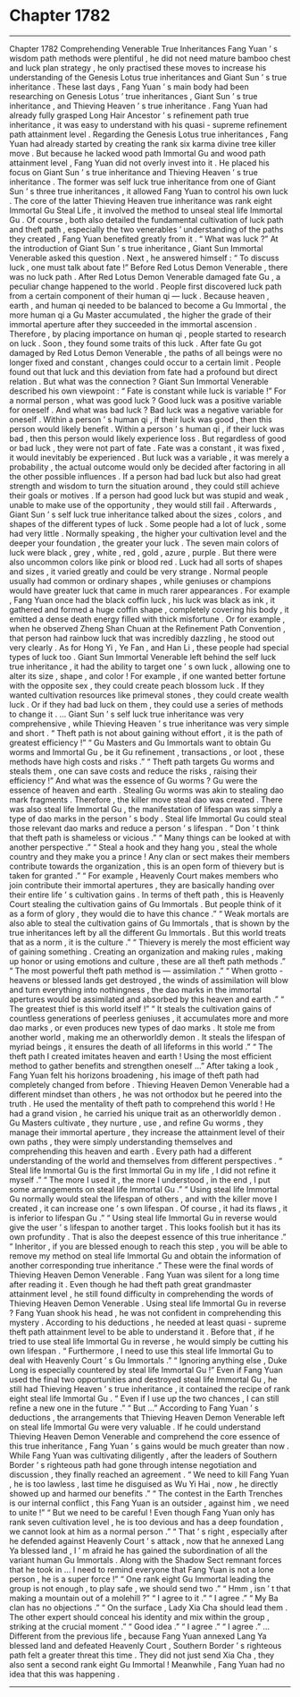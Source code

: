
# Chapter 1782


---

Chapter 1782 Comprehending Venerable True Inheritances
Fang Yuan ’ s wisdom path methods were plentiful , he did not need mature bamboo chest and luck plan strategy , he only practised these moves to increase his understanding of the Genesis Lotus true inheritances and Giant Sun ’ s true inheritance .
These last days , Fang Yuan ’ s main body had been researching on Genesis Lotus ’ true inheritances , Giant Sun ’ s true inheritance , and Thieving Heaven ’ s true inheritance .
Fang Yuan had already fully grasped Long Hair Ancestor ’ s refinement path true inheritance , it was easy to understand with his quasi - supreme refinement path attainment level .
Regarding the Genesis Lotus true inheritances , Fang Yuan had already started by creating the rank six karma divine tree killer move .
But because he lacked wood path Immortal Gu and wood path attainment level , Fang Yuan did not overly invest into it .
He placed his focus on Giant Sun ’ s true inheritance and Thieving Heaven ’ s true inheritance .
The former was self luck true inheritance from one of Giant Sun ’ s three true inheritances , it allowed Fang Yuan to control his own luck .
The core of the latter Thieving Heaven true inheritance was rank eight Immortal Gu Steal Life , it involved the method to unseal steal life Immortal Gu .
Of course , both also detailed the fundamental cultivation of luck path and theft path , especially the two venerables ’ understanding of the paths they created , Fang Yuan benefited greatly from it .
“ What was luck ?” At the introduction of Giant Sun ’ s true inheritance , Giant Sun Immortal Venerable asked this question .
Next , he answered himself : “ To discuss luck , one must talk about fate !”
Before Red Lotus Demon Venerable , there was no luck path .
After Red Lotus Demon Venerable damaged fate Gu , a peculiar change happened to the world .
People first discovered luck path from a certain component of their human qi — luck .
Because heaven , earth , and human qi needed to be balanced to become a Gu Immortal , the more human qi a Gu Master accumulated , the higher the grade of their immortal aperture after they succeeded in the immortal ascension .
Therefore , by placing importance on human qi , people started to research on luck .
Soon , they found some traits of this luck .
After fate Gu got damaged by Red Lotus Demon Venerable , the paths of all beings were no longer fixed and constant , changes could occur to a certain limit .
People found out that luck and this deviation from fate had a profound but direct relation .
But what was the connection ?
Giant Sun Immortal Venerable described his own viewpoint : “ Fate is constant while luck is variable !”
For a normal person , what was good luck ?
Good luck was a positive variable for oneself .
And what was bad luck ?
Bad luck was a negative variable for oneself .
Within a person ’ s human qi , if their luck was good , then this person would likely benefit .
Within a person ’ s human qi , if their luck was bad , then this person would likely experience loss .
But regardless of good or bad luck , they were not part of fate .
Fate was a constant , it was fixed , it would inevitably be experienced . But luck was a variable , it was merely a probability , the actual outcome would only be decided after factoring in all the other possible influences .
If a person had bad luck but also had great strength and wisdom to turn the situation around , they could still achieve their goals or motives .
If a person had good luck but was stupid and weak , unable to make use of the opportunity , they would still fail .
Afterwards , Giant Sun ’ s self luck true inheritance talked about the sizes , colors , and shapes of the different types of luck .
Some people had a lot of luck , some had very little .
Normally speaking , the higher your cultivation level and the deeper your foundation , the greater your luck .
The seven main colors of luck were black , grey , white , red , gold , azure , purple . But there were also uncommon colors like pink or blood red .
Luck had all sorts of shapes and sizes , it varied greatly and could be very strange . Normal people usually had common or ordinary shapes , while geniuses or champions would have greater luck that came in much rarer appearances .
For example , Fang Yuan once had the black coffin luck , his luck was black as ink , it gathered and formed a huge coffin shape , completely covering his body , it emitted a dense death energy filled with thick misfortune .
Or for example , when he observed Zheng Shan Chuan at the Refinement Path Convention , that person had rainbow luck that was incredibly dazzling , he stood out very clearly .
As for Hong Yi , Ye Fan , and Han Li , these people had special types of luck too .
Giant Sun Immortal Venerable left behind the self luck true inheritance , it had the ability to target one ’ s own luck , allowing one to alter its size , shape , and color !
For example , if one wanted better fortune with the opposite sex , they could create peach blossom luck .
If they wanted cultivation resources like primeval stones , they could create wealth luck .
Or if they had bad luck on them , they could use a series of methods to change it .
…
Giant Sun ’ s self luck true inheritance was very comprehensive , while Thieving Heaven ’ s true inheritance was very simple and short .
“ Theft path is not about gaining without effort , it is the path of greatest efficiency !”
“ Gu Masters and Gu Immortals want to obtain Gu worms and Immortal Gu , be it Gu refinement , transactions , or loot , these methods have high costs and risks .”
“ Theft path targets Gu worms and steals them , one can save costs and reduce the risks , raising their efficiency !”
And what was the essence of Gu worms ?
Gu were the essence of heaven and earth .
Stealing Gu worms was akin to stealing dao mark fragments .
Therefore , the killer move steal dao was created .
There was also steal life Immortal Gu , the manifestation of lifespan was simply a type of dao marks in the person ’ s body . Steal life Immortal Gu could steal those relevant dao marks and reduce a person ’ s lifespan .
“ Don ’ t think that theft path is shameless or vicious .”
“ Many things can be looked at with another perspective .”
“ Steal a hook and they hang you , steal the whole country and they make you a prince ! Any clan or sect makes their members contribute towards the organization , this is an open form of thievery but is taken for granted .”
“ For example , Heavenly Court makes members who join contribute their immortal apertures , they are basically handing over their entire life ’ s cultivation gains . In terms of theft path , this is Heavenly Court stealing the cultivation gains of Gu Immortals . But people think of it as a form of glory , they would die to have this chance .”
“ Weak mortals are also able to steal the cultivation gains of Gu Immortals , that is shown by the true inheritances left by all the different Gu Immortals . But this world treats that as a norm , it is the culture .”
“ Thievery is merely the most efficient way of gaining something . Creating an organization and making rules , making up honor or using emotions and culture , these are all theft path methods .”
“ The most powerful theft path method is — assimilation .”
“ When grotto - heavens or blessed lands get destroyed , the winds of assimilation will blow and turn everything into nothingness , the dao marks in the immortal apertures would be assimilated and absorbed by this heaven and earth .”
“ The greatest thief is this world itself !”
“ It steals the cultivation gains of countless generations of peerless geniuses , it accumulates more and more dao marks , or even produces new types of dao marks . It stole me from another world , making me an otherworldly demon . It steals the lifespan of myriad beings , it ensures the death of all lifeforms in this world .”
“ The theft path I created imitates heaven and earth ! Using the most efficient method to gather benefits and strengthen oneself …”
After taking a look , Fang Yuan felt his horizons broadening , his image of theft path had completely changed from before .
Thieving Heaven Demon Venerable had a different mindset than others , he was not orthodox but he peered into the truth . He used the mentality of theft path to comprehend this world !
He had a grand vision , he carried his unique trait as an otherworldly demon .
Gu Masters cultivate , they nurture , use , and refine Gu worms , they manage their immortal aperture , they increase the attainment level of their own paths , they were simply understanding themselves and comprehending this heaven and earth .
Every path had a different understanding of the world and themselves from different perspectives .
“ Steal life Immortal Gu is the first Immortal Gu in my life , I did not refine it myself .”
“ The more I used it , the more I understood , in the end , I put some arrangements on steal life Immortal Gu .”
“ Using steal life Immortal Gu normally would steal the lifespan of others , and with the killer move I created , it can increase one ’ s own lifespan . Of course , it had its flaws , it is inferior to lifespan Gu .”
“ Using steal life Immortal Gu in reverse would give the user ’ s lifespan to another target . This looks foolish but it has its own profundity . That is also the deepest essence of this true inheritance .”
“ Inheritor , if you are blessed enough to reach this step , you will be able to remove my method on steal life Immortal Gu and obtain the information of another corresponding true inheritance .”
These were the final words of Thieving Heaven Demon Venerable .
Fang Yuan was silent for a long time after reading it .
Even though he had theft path great grandmaster attainment level , he still found difficulty in comprehending the words of Thieving Heaven Demon Venerable .
Using steal life Immortal Gu in reverse ?
Fang Yuan shook his head , he was not confident in comprehending this mystery .
According to his deductions , he needed at least quasi - supreme theft path attainment level to be able to understand it .
Before that , if he tried to use steal life Immortal Gu in reverse , he would simply be cutting his own lifespan .
“ Furthermore , I need to use this steal life Immortal Gu to deal with Heavenly Court ’ s Gu Immortals .”
“ Ignoring anything else , Duke Long is especially countered by steal life Immortal Gu !”
Even if Fang Yuan used the final two opportunities and destroyed steal life Immortal Gu , he still had Thieving Heaven ’ s true inheritance , it contained the recipe of rank eight steal life Immortal Gu .
“ Even if I use up the two chances , I can still refine a new one in the future .”
“ But …”
According to Fang Yuan ’ s deductions , the arrangements that Thieving Heaven Demon Venerable left on steal life Immortal Gu were very valuable . If he could understand Thieving Heaven Demon Venerable and comprehend the core essence of this true inheritance , Fang Yuan ’ s gains would be much greater than now .
While Fang Yuan was cultivating diligently , after the leaders of Southern Border ’ s righteous path had gone through intense negotiation and discussion , they finally reached an agreement .
“ We need to kill Fang Yuan , he is too lawless , last time he disguised as Wu Yi Hai , now , he directly showed up and harmed our benefits .”
“ The contest in the Earth Trenches is our internal conflict , this Fang Yuan is an outsider , against him , we need to unite !”
“ But we need to be careful ! Even though Fang Yuan only has rank seven cultivation level , he is too devious and has a deep foundation , we cannot look at him as a normal person .”
“ That ’ s right , especially after he defended against Heavenly Court ’ s attack , now that he annexed Lang Ya blessed land , I ’ m afraid he has gained the subordination of all the variant human Gu Immortals . Along with the Shadow Sect remnant forces that he took in … I need to remind everyone that Fang Yuan is not a lone person , he is a super force !”
“ One rank eight Gu Immortal leading the group is not enough , to play safe , we should send two .”
“ Hmm , isn ’ t that making a mountain out of a molehill ?”
“ I agree to it .”
“ I agree .”
“ My Ba clan has no objections .”
“ On the surface , Lady Xia Cha should lead them . The other expert should conceal his identity and mix within the group , striking at the crucial moment .”
“ Good idea .”
“ I agree .”
“ I agree .”
…
Different from the previous life , because Fang Yuan annexed Lang Ya blessed land and defeated Heavenly Court , Southern Border ’ s righteous path felt a greater threat this time .
They did not just send Xia Cha , they also sent a second rank eight Gu Immortal !
Meanwhile , Fang Yuan had no idea that this was happening .

---

